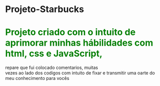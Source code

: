 # Projeto-Starbucks
<h1 style="color:green">Projeto criado com o intuito de aprimorar minhas hábilidades com html, css e JavaScript,</h1>


repare que fui colocado comentarios, muitas<br> vezes ao lado dos codigos com intuito de fixar e transmitir uma oarte do meu conhecimento para vocês
